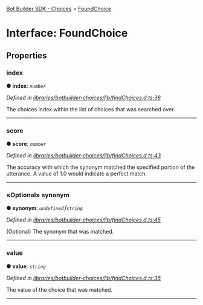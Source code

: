 [Bot Builder SDK - Choices](../README.md) > [FoundChoice](../interfaces/botbuilder_choices.foundchoice.md)



# Interface: FoundChoice


## Properties
<a id="index"></a>

###  index

**●  index**:  *`number`* 

*Defined in [libraries/botbuilder-choices/lib/findChoices.d.ts:38](https://github.com/Microsoft/botbuilder-js/blob/09ad751/libraries/botbuilder-choices/lib/findChoices.d.ts#L38)*



The choices index within the list of choices that was searched over.




___

<a id="score"></a>

###  score

**●  score**:  *`number`* 

*Defined in [libraries/botbuilder-choices/lib/findChoices.d.ts:43](https://github.com/Microsoft/botbuilder-js/blob/09ad751/libraries/botbuilder-choices/lib/findChoices.d.ts#L43)*



The accuracy with which the synonym matched the specified portion of the utterance. A value of 1.0 would indicate a perfect match.




___

<a id="synonym"></a>

### «Optional» synonym

**●  synonym**:  *`undefined`⎮`string`* 

*Defined in [libraries/botbuilder-choices/lib/findChoices.d.ts:45](https://github.com/Microsoft/botbuilder-js/blob/09ad751/libraries/botbuilder-choices/lib/findChoices.d.ts#L45)*



(Optional) The synonym that was matched.




___

<a id="value"></a>

###  value

**●  value**:  *`string`* 

*Defined in [libraries/botbuilder-choices/lib/findChoices.d.ts:36](https://github.com/Microsoft/botbuilder-js/blob/09ad751/libraries/botbuilder-choices/lib/findChoices.d.ts#L36)*



The value of the choice that was matched.




___


